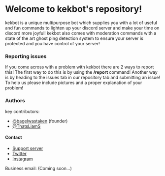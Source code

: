 # Welcome to kekbot's repository!

kekbot is a unique multipurpose bot which supplies you with a lot of useful and fun commands to lighten up your discord server and make your time on discord more joyful! kekbot also comes with moderation commands with a state of the art ghost ping detection system to ensure your server is protected and you have control of your server!

### Reporting issues
If you come across with a problem with kekbot there are 2 ways to report this! The first way to do this is by
using the **/report <issue>** command! Another way is by heading to the issues tab in our repository tab and submitting an issue! To help us please include pictures and a proper explanation of your problem! 

### Authors

key contributors:
- [@bagelwastaken](https://github.com/bagelwastaken) (founder)
- [@ThatsLiamS](https://github.com/ThatsLiamS)

#### Contact

- [Support server](https://dsc.gg/kekbot)
- [Twitter](https://twitter.com/k3kbot)
- [Instagram](https://www.instagram.com/k3kbot/?hl=en)

Business email: (Coming soon...)